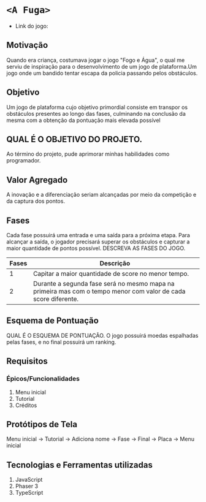 # `<A Fuga>`

* Link do jogo:

## Motivação

Quando era criança, costumava jogar o jogo "Fogo e Água", o qual me serviu de inspiração para o desenvolvimento de um jogo de plataforma.Um jogo onde um bandido tentar escapa da policia passando pelos obstáculos.   

## Objetivo

Um jogo de plataforma cujo objetivo primordial consiste em transpor os obstáculos presentes ao longo das fases, culminando na conclusão da mesma com a obtenção da pontuação mais elevada possível 

## QUAL É O OBJETIVO DO PROJETO.

Ao término do projeto, pude aprimorar minhas habilidades como programador.

## Valor Agregado

A inovação e a diferenciação seriam alcançadas por meio da competição e da captura dos pontos.

## Fases
Cada fase possuirá uma entrada e uma saída para a próxima etapa. Para alcançar a saída, o jogador precisará superar os obstáculos e capturar a maior quantidade de pontos possível.
DESCREVA AS FASES DO JOGO.

| Fases | Descrição |
| ----- | ----------- |
| 1     | Capitar a maior quantidade de score no menor tempo. |
| 2     | Durante a segunda fase será no mesmo mapa na primeira mas com o tempo menor com valor de cada score diferente. |

## Esquema de Pontuação

QUAL É O ESQUEMA DE PONTUAÇÃO.
O jogo possuirá moedas espalhadas pelas fases, e no final possuirá um ranking. 

## Requisitos

### Épicos/Funcionalidades

1. Menu inicial
2. Tutorial
3. Créditos

## Protótipos de Tela

Menu inicial -> Tutorial -> Adiciona nome -> Fase -> Final -> Placa -> Menu inicial 

## Tecnologias e Ferramentas utilizadas

1. JavaScript
2. Phaser 3
3. TypeScript
